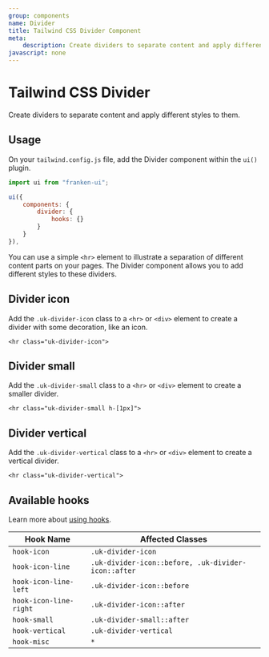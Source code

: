 ```yaml
---
group: components
name: Divider
title: Tailwind CSS Divider Component
meta:
    description: Create dividers to separate content and apply different styles to them.
javascript: none
---
```


# Tailwind CSS Divider

<p class="mt-2 text-xl text-muted-foreground">Create dividers to separate content and apply different styles to them.</p>

## Usage

On your `tailwind.config.js` file, add the Divider component within the `ui()` plugin.

```javascript
import ui from "franken-ui";

ui({
    components: {
        divider: {
            hooks: {}
        }
    }
}),
```

You can use a simple `<hr>` element to illustrate a separation of different content parts on your pages. The Divider component allows you to add different styles to these dividers.

## Divider icon

Add the `.uk-divider-icon` class to a `<hr>` or `<div>` element to create a divider with some decoration, like an icon.

```example
<hr class="uk-divider-icon">
```

## Divider small

Add the `.uk-divider-small` class to a `<hr>` or `<div>` element to create a smaller divider.

```example
<hr class="uk-divider-small h-[1px]">
```

## Divider vertical

Add the `.uk-divider-vertical` class to a `<hr>` or `<div>` element to create a vertical divider.

```example
<hr class="uk-divider-vertical">
```

## Available hooks

Learn more about [using hooks](/docs/introduction#using-hooks).

| Hook Name              | Affected Classes                                    |
|------------------------|-----------------------------------------------------|
| `hook-icon`            | `.uk-divider-icon`                                  |
| `hook-icon-line`       | `.uk-divider-icon::before, .uk-divider-icon::after` |
| `hook-icon-line-left`  | `.uk-divider-icon::before`                          |
| `hook-icon-line-right` | `.uk-divider-icon::after`                           |
| `hook-small`           | `.uk-divider-small::after`                          |
| `hook-vertical`        | `.uk-divider-vertical`                              |
| `hook-misc`            | `*`                                                 |
